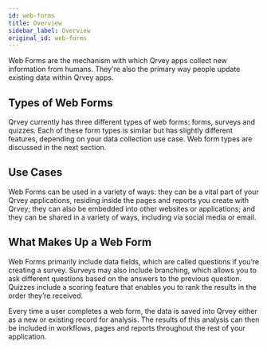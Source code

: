 ```yaml
---
id: web-forms
title: Overview
sidebar_label: Overview
original_id: web-forms
---
```

<div style={{textAlign: "justify"}}>

Web Forms are the mechanism with which Qrvey apps collect new information from humans. They're also the primary way people update existing data within Qrvey apps. 

## Types of Web Forms

Qrvey currently has three different types of web forms: forms, surveys and quizzes. Each of these form types is similar but has slightly different features, depending on your data collection use case.  Web form types are discussed in the next section. 

## Use Cases

Web Forms can be used in a variety of ways:  they can be a vital part of your Qrvey applications, residing inside the pages and reports you create with Qrvey; they can also be embedded into other websites or applications; and they can be shared in a variety of ways, including via social media or email. 

## What Makes Up a Web Form

Web Forms primarily include data fields, which are called questions if you’re creating a survey. Surveys may also include branching, which allows you to ask different questions based on the answers to the previous question.  Quizzes include a scoring feature that enables you to rank the results in the order they’re received. 

Every time a user completes a web form, the data is saved into Qrvey either as a new or existing record for analysis. The results of this analysis can then be included in workflows, pages and reports throughout the rest of your application. 
</div>